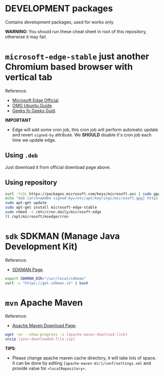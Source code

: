 # DEVELOPMENT packages

Contains development packages, used for works only

**WARNING:** You should run these cheat sheet in root of this repository, otherwise it may fail.

# `microsoft-edge-stable` just another Chromium based browser with vertical tab

Reference:
- [Microsoft Edge Official](https://www.microsoft.com/en-us/edge/).
- [OMG Ubuntu Guide](https://www.omgubuntu.co.uk/2021/01/how-to-install-edge-on-ubuntu-linux).
- [Geeks fo Geeks Guid](https://www.geeksforgeeks.org/how-to-install-microsoft-edge-on-linux/#method-2-installation-of-microsoft-edge-using-the-command-line).

**IMPORTANT**
- Edge will add some cron job, this cron job will perform automatic update and revert `signed-by` attribute. We **SHOULD** disable it's cron job each time we update edge.

## Using `.deb`

Just download it from official download page above.

## Using repository

```sh
curl -fsSL https://packages.microsoft.com/keys/microsoft.asc | sudo gpg --dearmor --output /etc/apt/keyrings/microsoft.gpg
echo "deb [arch=amd64 signed-by=/etc/apt/keyrings/microsoft.gpg] https://packages.microsoft.com/repos/edge stable main" | sudo tee /etc/apt/sources.list.d/microsoft-edge.list
sudo apt-get update
sudo apt-get install microsoft-edge-stable
sudo chmod -x /etc/cron.daily/microsoft-edge
ll /opt/microsoft/msedge/cron
```

# `sdk` SDKMAN (Manage Java Development Kit)

Reference:
- [SDKMAN Page](https://sdkman.io/install/).

```sh
export SDKMAN_DIR="/usr/local/sdkman"
curl -s "https://get.sdkman.io" | bash
```

# `mvn` Apache Maven

Reference:
- [Apache Maven Download Page](https://maven.apache.org/download.cgi).

```sh
wget -nv --show-progress -i [apache-maven-download-link]
unzip [your-downloaded-file.zip]
```

**TIPS**:
- Please change apache maven cache directory, it will take lots of space.
It can be done by editing `[apache-maven-dir]/conf/settings.xml` and provide value for `<localRepository>`.

